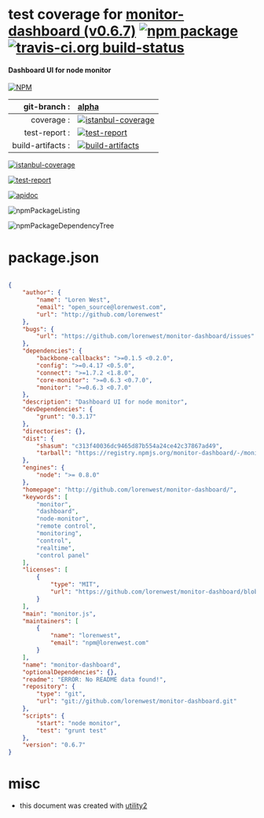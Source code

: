 # test coverage for  [monitor-dashboard (v0.6.7)](http://github.com/lorenwest/monitor-dashboard/)  [![npm package](https://img.shields.io/npm/v/npmtest-monitor-dashboard.svg?style=flat-square)](https://www.npmjs.org/package/npmtest-monitor-dashboard) [![travis-ci.org build-status](https://api.travis-ci.org/npmtest/node-npmtest-monitor-dashboard.svg)](https://travis-ci.org/npmtest/node-npmtest-monitor-dashboard)
#### Dashboard UI for node monitor

[![NPM](https://nodei.co/npm/monitor-dashboard.png?downloads=true)](https://www.npmjs.com/package/monitor-dashboard)

| git-branch : | [alpha](https://github.com/npmtest/node-npmtest-monitor-dashboard/tree/alpha)|
|--:|:--|
| coverage : | [![istanbul-coverage](https://npmtest.github.io/node-npmtest-monitor-dashboard/build/coverage.badge.svg)](https://npmtest.github.io/node-npmtest-monitor-dashboard/build/coverage.html/index.html)|
| test-report : | [![test-report](https://npmtest.github.io/node-npmtest-monitor-dashboard/build/test-report.badge.svg)](https://npmtest.github.io/node-npmtest-monitor-dashboard/build/test-report.html)|
| build-artifacts : | [![build-artifacts](https://npmtest.github.io/node-npmtest-monitor-dashboard/glyphicons_144_folder_open.png)](https://github.com/npmtest/node-npmtest-monitor-dashboard/tree/gh-pages/build)|

[![istanbul-coverage](https://npmtest.github.io/node-npmtest-monitor-dashboard/build/screenCapture.buildCustomOrg.browser.coverage.html.png)](https://npmtest.github.io/node-npmtest-monitor-dashboard/build/coverage.html/index.html)

[![test-report](https://npmtest.github.io/node-npmtest-monitor-dashboard/build/screenCapture.buildCustomOrg.browser.%252Fhome%252Ftravis%252Fbuild%252Fnpmtest%252Fnode-npmtest-monitor-dashboard%252Ftmp%252Fbuild%252Ftest-report.html.png)](https://npmtest.github.io/node-npmtest-monitor-dashboard/build/test-report.html)

[![apidoc](https://npmdoc.github.io/node-npmdoc-monitor-dashboard/build/screenCapture.buildApidoc.browser.%252Fhome%252Ftravis%252Fbuild%252Fnpmdoc%252Fnode-npmdoc-monitor-dashboard%252Ftmp%252Fbuild%252Fapidoc.html.png)](https://npmdoc.github.io/node-npmdoc-monitor-dashboard/build/apidoc.html)

![npmPackageListing](https://npmtest.github.io/node-npmtest-monitor-dashboard/build/screenCapture.npmPackageListing.svg)

![npmPackageDependencyTree](https://npmtest.github.io/node-npmtest-monitor-dashboard/build/screenCapture.npmPackageDependencyTree.svg)



# package.json

```json

{
    "author": {
        "name": "Loren West",
        "email": "open_source@lorenwest.com",
        "url": "http://github.com/lorenwest"
    },
    "bugs": {
        "url": "https://github.com/lorenwest/monitor-dashboard/issues"
    },
    "dependencies": {
        "backbone-callbacks": ">=0.1.5 <0.2.0",
        "config": ">=0.4.17 <0.5.0",
        "connect": ">=1.7.2 <1.8.0",
        "core-monitor": ">=0.6.3 <0.7.0",
        "monitor": ">=0.6.3 <0.7.0"
    },
    "description": "Dashboard UI for node monitor",
    "devDependencies": {
        "grunt": "0.3.17"
    },
    "directories": {},
    "dist": {
        "shasum": "c313f40036dc9465d87b554a24ce42c37867ad49",
        "tarball": "https://registry.npmjs.org/monitor-dashboard/-/monitor-dashboard-0.6.7.tgz"
    },
    "engines": {
        "node": ">= 0.8.0"
    },
    "homepage": "http://github.com/lorenwest/monitor-dashboard/",
    "keywords": [
        "monitor",
        "dashboard",
        "node-monitor",
        "remote control",
        "monitoring",
        "control",
        "realtime",
        "control panel"
    ],
    "licenses": [
        {
            "type": "MIT",
            "url": "https://github.com/lorenwest/monitor-dashboard/blob/master/LICENSE"
        }
    ],
    "main": "monitor.js",
    "maintainers": [
        {
            "name": "lorenwest",
            "email": "npm@lorenwest.com"
        }
    ],
    "name": "monitor-dashboard",
    "optionalDependencies": {},
    "readme": "ERROR: No README data found!",
    "repository": {
        "type": "git",
        "url": "git://github.com/lorenwest/monitor-dashboard.git"
    },
    "scripts": {
        "start": "node monitor",
        "test": "grunt test"
    },
    "version": "0.6.7"
}
```



# misc
- this document was created with [utility2](https://github.com/kaizhu256/node-utility2)
